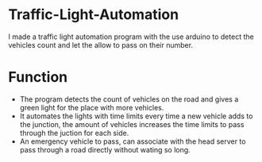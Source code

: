 # Traffic-Light-Automation


I made a traffic light automation program with the use arduino to detect the vehicles count and let the allow to pass on their number.

# Function

* The program detects the count of vehicles on the road and gives a green light for the place with more vehicles.
* It automates the lights with time limits every time a new vehicle adds to the junction, the amount of vehicles increases the time limits to pass through the juction for each side.
* An emergency vehicle to pass, can associate with the head server to pass through a road directly without wating so long. 
